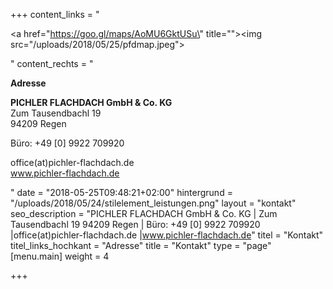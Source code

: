 +++
content_links = "<p><a href=\"https://goo.gl/maps/AoMU6GktUSu\" title=\"\"><img src=\"/uploads/2018/05/25/pfdmap.jpeg\"></a></p>"
content_rechts = "<p><strong>Adresse</strong></p><p><strong>PICHLER FLACHDACH GmbH &amp; Co. KG<br></strong>Zum Tausendbachl 19<br>94209 Regen</p><p>Büro: +49 [0] 9922 709920</p><p>office(at)pichler-flachdach.de<br>www.pichler-flachdach.de</p>"
date = "2018-05-25T09:48:21+02:00"
hintergrund = "/uploads/2018/05/24/stilelement_leistungen.png"
layout = "kontakt"
seo_description = "PICHLER FLACHDACH GmbH & Co. KG | Zum Tausendbachl 19 94209 Regen  | Büro: +49 [0] 9922 709920  |office(at)pichler-flachdach.de |www.pichler-flachdach.de"
titel = "Kontakt"
titel_links_hochkant = "Adresse"
title = "Kontakt"
type = "page"
[menu.main]
weight = 4

+++
